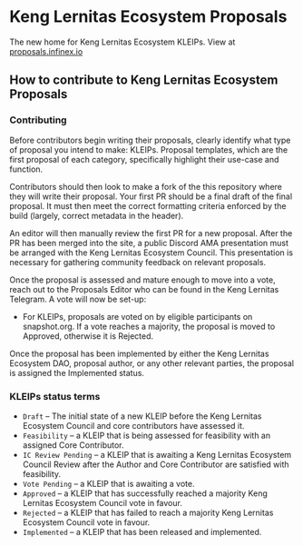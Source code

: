 # Keng Lernitas Ecosystem Proposals

The new home for Keng Lernitas Ecosystem KLEIPs. View at [proposals.infinex.io](https://proposals.infinex.io)

## How to contribute to Keng Lernitas Ecosystem Proposals

### Contributing

Before contributors begin writing their proposals, clearly identify what type of proposal you intend to make: KLEIPs. Proposal templates, which are the first proposal of each category, specifically highlight their use-case and function.

Contributors should then look to make a fork of the this repository where they will write their proposal. Your first PR should be a final draft of the final proposal. It must then meet the correct formatting criteria enforced by the build (largely, correct metadata in the header).

An editor will then manually review the first PR for a new proposal. After the PR has been merged into the site, a public Discord AMA presentation must be arranged with the Keng Lernitas Ecosystem Council. This presentation is necessary for gathering community feedback on relevant proposals.

Once the proposal is assessed and mature enough to move into a vote, reach out to the Proposals Editor who can be found in the Keng Lernitas Telegram. A vote will now be set-up:

- For KLEIPs, proposals are voted on by eligible participants on snapshot.org. If a vote reaches a majority, the proposal is moved to Approved, otherwise it is Rejected.

Once the proposal has been implemented by either the Keng Lernitas Ecosystem DAO, proposal author, or any other relevant parties, the proposal is assigned the Implemented status.

### KLEIPs status terms

- `Draft` – The initial state of a new KLEIP before the Keng Lernitas Ecosystem Council and core contributors have assessed it.
- `Feasibility` – a KLEIP that is being assessed for feasibility with an assigned Core Contributor.
- `IC Review Pending` – a KLEIP that is awaiting a Keng Lernitas Ecosystem Council Review after the Author and Core Contributor are satisfied with feasibility.
- `Vote Pending` – a KLEIP that is awaiting a vote.
- `Approved` – a KLEIP that has successfully reached a majority Keng Lernitas Ecosystem Council vote in favour.
- `Rejected` – a KLEIP that has failed to reach a majority Keng Lernitas Ecosystem Council vote in favour.
- `Implemented` – a KLEIP that has been released and implemented.